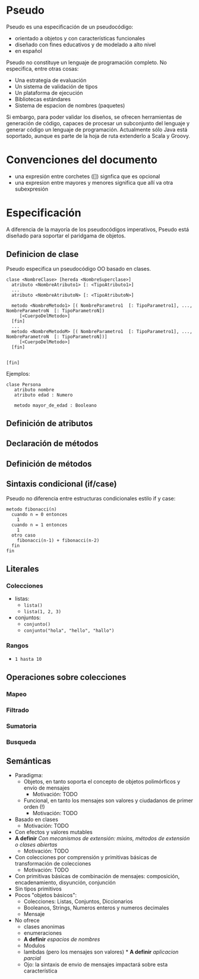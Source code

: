 Pseudo
======

Pseudo es una especificación de un pseudocódigo:
  * orientado a objetos y con características funcionales  
  * diseñado con fines educativos y de modelado a alto nivel
  * en español
 

Pseudo no constituye un lenguaje de programación completo. No especifica, entre otras cosas:
  * Una estrategia de evaluación
  * Un sistema de validación de tipos
  * Un plataforma de ejecución
  * Bibliotecas estándares
  * Sistema de espacion de nombres (paquetes)
 

Si embargo, para poder validar los diseños, se ofrecen herramientas de generación de código, capaces de procesar un subconjunto del lenguaje y generar código un lenguaje de programación. Actualmente sólo Java está soportado, aunque es parte de la hoja de ruta extenderlo a Scala y Groovy.

# Convenciones del documento

 * una expresión entre corchetes ([]) signfica que es opcional
 * una expresion entre mayores y menores significa que allí va otra subexpresión

# Especificación

A diferencia de la mayoría de los pseudocódigos imperativos, Pseudo está diseñado para soportar el paridgama de objetos.

## Definicion de clase

Pseudo especifica un pseudocódigo OO basado en clases.

```
clase <NombreClase> [hereda <NombreSuperclase>]
  atributo <NombreAtributo1> [: <TipoAtributo1>]
  ...
  atributo <NombreAtributoN> [: <TipoAtributoN>]
  
  metodo <NombreMetodo1> [( NombreParametro1  [: TipoParametro1], ..., NombreParametroN  [: TipoParametroN])
     [<CuerpoDelMetodo>]
  [fin]
  ...
  metodo <NombreMetodoM> [( NombreParametro1  [: TipoParametro1], ..., NombreParametroN  [: TipoParametroN])]
     [<CuerpoDelMetodo>]
  [fin]


[fin]
```

Ejemplos: 
```
clase Persona
   atributo nombre
   atributo edad : Numero
   
   metodo mayor_de_edad : Booleano   
```

## Definición de atributos
## Declaración de métodos
## Definición de métodos
## Sintaxis condicional (if/case)

Pseudo no diferencia entre estructuras condicionales estilo if y case:

```
metodo fibonacci(n) 
  cuando n = 0 entonces
    1 
  cuando n = 1 entonces
    1
  otro caso
    fibonacci(n-1) + fibonacci(n-2)      
  fin
fin
```

## Literales
### Colecciones

 * listas: 
   * ```lista()```
   * ```lista(1, 2, 3)```
 * conjuntos: 
   *  ```conjunto()```
   *  ```conjunto("hola", "hello", "hallo")```
 
### Rangos

 * ```1 hasta 10``` 
 
## Operaciones sobre colecciones
### Mapeo
### Filtrado
### Sumatoria
### Busqueda





## Semánticas


 * Paradigma: 
    * Objetos, en tanto soporta el concepto de objetos polimórficos y envío de mensajes
      * Motivación: TODO
    * Funcional, en tanto los mensajes son valores y ciudadanos de primer orden (!)
      * Motivación: TODO
  * Basado en clases
     * Motivación: TODO
  * Con efectos y valores mutables
  * __A definir__ _Con mecanismos de extensión: mixins, métodos de extensión o clases abiertas_
     * Motivación: TODO
  * Con colecciones por comprensión y primitivas básicas de transformación de colecciones
     * Motivación: TODO
  * Con primitivas básicas de combinación de mensajes: composición, encadenamiento, disyunción, conjunción
  * Sin tipos primitivos
  * Pocos "objetos básicos":
     * Colecciones: Listas, Conjuntos, Diccionarios
     * Booleanos, Strings, Numeros enteros y numeros decimales 
     * Mensaje
   * No ofrece 
      * clases anonimas
      * enumeraciones     
      * __A definir__ _espacios de nombres_
      * Modulos
      * lambdas (pero los mensajes son valores)
    * __A definir__ _aplicacion parcial_
      * Ojo: la sintaxis de envio de mensajes impactará sobre esta característica



